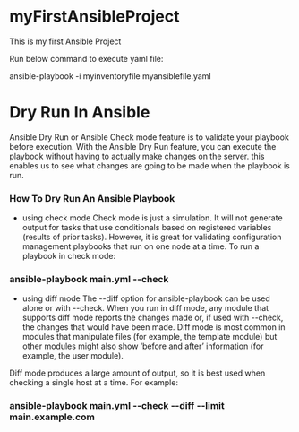 # myFirstAnsibleProject
This is my first Ansible Project

Run below command to execute yaml file: 

ansible-playbook -i myinventoryfile myansiblefile.yaml

# Dry Run In Ansible
Ansible Dry Run or Ansible Check mode feature is to validate your playbook before execution. 
With the Ansible Dry Run feature, you can execute the playbook without having to actually make changes on the server. 
this enables us to see what changes are going to be made when the playbook is run.
### How To Dry Run An Ansible Playbook
- using check mode
  Check mode is just a simulation. It will not generate output for tasks that use conditionals based on registered variables (results of prior tasks). However, it is great for validating configuration management playbooks that run on one node at a time. To run a playbook in check mode:
### ansible-playbook main.yml --check
- using diff mode
  The --diff option for ansible-playbook can be used alone or with --check. When you run in diff mode, any module that supports diff mode reports the changes made or, if used with --check, the changes that would have been made. Diff mode is most common in modules that manipulate files (for example, the template module) but other modules might also show ‘before and after’ information (for example, the user module).

Diff mode produces a large amount of output, so it is best used when checking a single host at a time. For example:

### ansible-playbook main.yml --check --diff --limit main.example.com
  
